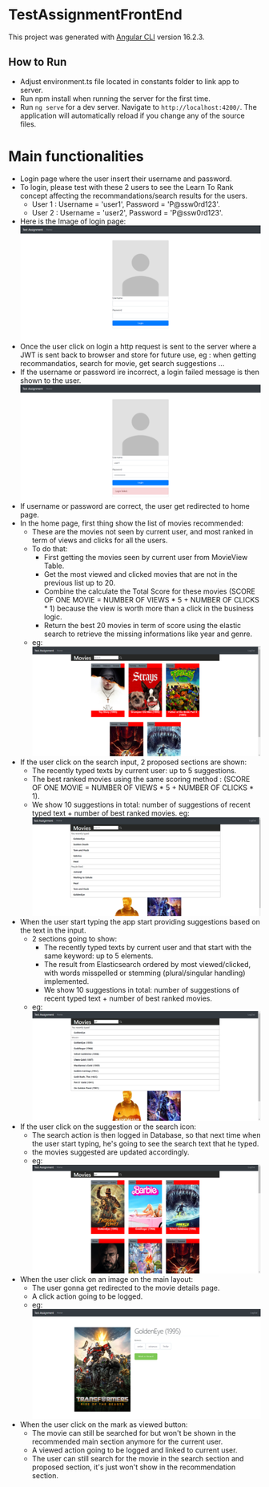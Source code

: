 # TestAssignmentFrontEnd
This project was generated with [Angular CLI](https://github.com/angular/angular-cli) version 16.2.3.

## How to Run
- Adjust environment.ts file located in constants folder to link app to server.
- Run npm install when running the server for the first time.
- Run `ng serve` for a dev server. Navigate to `http://localhost:4200/`. The application will automatically reload if you change any of the source files.

# Main functionalities
- Login page where the user insert their username and password.
- To login, please test with these 2 users to see the Learn To Rank concept affecting the recommandations/search results for the users.
  - User 1 : Username = 'user1', Password = 'P@ssw0rd123'.
  - User 2 : Username = 'user2', Password = 'P@ssw0rd123'.
- Here is the Image of login page:
![img.png](img.png)
- Once the user click on login a http request is sent to the server where a JWT is sent back to browser and store for future use, eg : when getting recommandatios, search for movie, get search suggestions ...
- If the username or password ire incorrect, a login failed message is then shown to the user.
![img_1.png](img_1.png)
- If username or password are correct, the user get redirected to home page.
- In the home page, first thing show the list of movies recommended:
  - These are the movies not seen by current user, and most ranked in term of views and clicks for all the users.
  - To do that:
    - First getting the movies seen by current user from MovieView Table.
    - Get the most viewed and clicked movies that are not in the previous list up to 20.
    - Combine the calculate the Total Score for these movies (SCORE OF ONE MOVIE = NUMBER OF VIEWS * 5 + NUMBER OF CLICKS * 1) because the view is worth more than a click in the business logic.
    - Return the best 20 movies in term of score using the elastic search to retrieve the missing informations like year and genre.
  - eg: ![img_2.png](img_2.png)
- If the user click on the search input, 2 proposed sections are shown:
  - The recently typed texts by current user: up to 5 suggestions.
  - The best ranked movies using the same scoring method : (SCORE OF ONE MOVIE = NUMBER OF VIEWS * 5 + NUMBER OF CLICKS * 1).
  - We show 10 suggestions in total: number of suggestions of recent typed text + number of best ranked movies.
  eg: ![img_3.png](img_3.png)
- When the user start typing the app start providing suggestions based on the text in the input.
  - 2 sections going to show:
    - The recently typed texts by current user and that start with the same keyword: up to 5 elements.
    - The result from Elasticsearch ordered by most viewed/clicked, with words misspelled or stemming (plural/singular handling) implemented.
    - We show 10 suggestions in total: number of suggestions of recent typed text + number of best ranked movies.
  - eg: ![img_4.png](img_4.png)
- If the user click on the suggestion or the search icon:
  - The search action is then logged in Database, so that next time when the user start typing, he's going to see the search text that he typed.
  - the movies suggested are updated accordingly.
  - eg: ![img_5.png](img_5.png)
- When the user click on an image on the main layout:
  - The user gonna get redirected to the movie details page.
  - A click action going to be logged.
  - eg: ![img_6.png](img_6.png)
- When the user click on the mark as viewed button: 
  - The movie can still be searched for but won't be shown in the recommended main section anymore for the current user.
  - A viewed action going to be logged and linked to current user.
  - The user can still search for the movie in the search section and proposed section, it's just won't show in the recommendation section.
